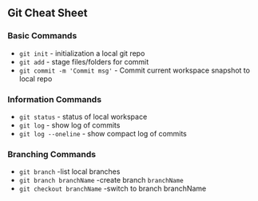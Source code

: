 ## Git Cheat Sheet

### Basic Commands
* `git init` - initialization a local git repo
* `git add` - stage files/folders for commit
* `git commit -m 'Commit msg'` - Commit current workspace snapshot to local repo

### Information Commands
* `git status` - status of local workspace
* `git log` - show log of commits
* `git log --oneline` - show compact log of commits

### Branching Commands
* `git branch` -list local branches
* `git branch branchName` -create branch `branchName`
* `git checkout branchName` -switch to branch branchName
